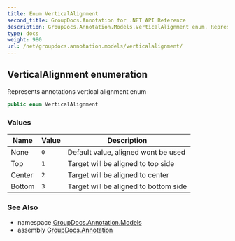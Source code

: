 ```yaml
---
title: Enum VerticalAlignment
second_title: GroupDocs.Annotation for .NET API Reference
description: GroupDocs.Annotation.Models.VerticalAlignment enum. Represents annotations vertical alignment enum
type: docs
weight: 980
url: /net/groupdocs.annotation.models/verticalalignment/
---
```

## VerticalAlignment enumeration

Represents annotations vertical alignment enum

```csharp
public enum VerticalAlignment
```

### Values

| Name | Value | Description |
| --- | --- | --- |
| None | `0` | Default value, aligned wont be used |
| Top | `1` | Target will be aligned to top side |
| Center | `2` | Target will be aligned to center |
| Bottom | `3` | Target will be aligned to bottom side |

### See Also

* namespace [GroupDocs.Annotation.Models](../../groupdocs.annotation.models/)
* assembly [GroupDocs.Annotation](../../)


